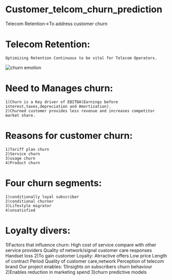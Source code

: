 # Customer_telcom_churn_prediction
Telecom Retention->To address customer churn
# Telecom Retention:
    Optimizing Retention Continuous to be vital for Telecom Operators.
![churn emotion](https://user-images.githubusercontent.com/88984371/181052156-147df717-812a-42e6-a4a0-c7b60bc46a39.png)   
# Need to Manages churn:
    1)Churn is a Key driver of EBITDA(Earnings before interest,taxes,depreciation and Amortization).
    2)Churned customer provides less revenue and increases competitor market share.
# Reasons for customer churn:
    1)Tariff plan churn
    2)Service churn
    3)usage churn
    4)Product churn
# Four churn segments:
    1)conditionally loyal subscriber
    2)conditional churner
    3)Lifestyle migrator
    4)unsatisfied
# Loyalty divers:
1)Factors that influence churn:
    High cost of service compare with other service providers
    Quality of network/signal
    customer care responses
    Handset loss
2)To gain customer Loyalty:
    Atrractive offers
    Low price
    Length of contract Period
    Quality of customer care,network
    Perception of telecom brand
Our project enables:
    1)Insights on subscribers churn behaviour
    2)Enables reduction in marketing spend 
    3)churn predictive models
